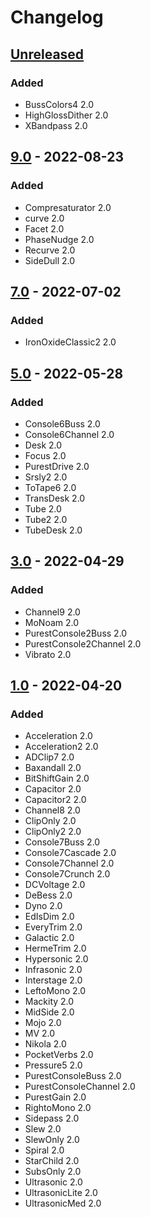 # Changelog

## [Unreleased]
### Added
- BussColors4 2.0
- HighGlossDither 2.0
- XBandpass 2.0

## [9.0] - 2022-08-23
### Added
- Compresaturator 2.0
- curve 2.0
- Facet 2.0
- PhaseNudge 2.0
- Recurve 2.0
- SideDull 2.0

## [7.0] - 2022-07-02
### Added
- IronOxideClassic2 2.0

## [5.0] - 2022-05-28
### Added
- Console6Buss 2.0
- Console6Channel 2.0
- Desk 2.0
- Focus 2.0
- PurestDrive 2.0
- Srsly2 2.0
- ToTape6 2.0
- TransDesk 2.0
- Tube 2.0
- Tube2 2.0
- TubeDesk 2.0

## [3.0] - 2022-04-29
### Added
- Channel9 2.0
- MoNoam 2.0
- PurestConsole2Buss 2.0
- PurestConsole2Channel 2.0
- Vibrato 2.0

## [1.0] - 2022-04-20
### Added
- Acceleration 2.0
- Acceleration2 2.0
- ADClip7 2.0
- Baxandall 2.0
- BitShiftGain 2.0
- Capacitor 2.0
- Capacitor2 2.0
- Channel8 2.0
- ClipOnly 2.0
- ClipOnly2 2.0
- Console7Buss 2.0
- Console7Cascade 2.0
- Console7Channel 2.0
- Console7Crunch 2.0
- DCVoltage 2.0
- DeBess 2.0
- Dyno 2.0
- EdIsDim 2.0
- EveryTrim 2.0
- Galactic 2.0
- HermeTrim 2.0
- Hypersonic 2.0
- Infrasonic 2.0
- Interstage 2.0
- LeftoMono 2.0
- Mackity 2.0
- MidSide 2.0
- Mojo 2.0
- MV 2.0
- Nikola 2.0
- PocketVerbs 2.0
- Pressure5 2.0
- PurestConsoleBuss 2.0
- PurestConsoleChannel 2.0
- PurestGain 2.0
- RightoMono 2.0
- Sidepass 2.0
- Slew 2.0
- SlewOnly 2.0
- Spiral 2.0
- StarChild 2.0
- SubsOnly 2.0
- Ultrasonic 2.0
- UltrasonicLite 2.0
- UltrasonicMed 2.0

[Unreleased]: https://github.com/hannesbraun/airwindows-lv2/compare/v9.0...dev
[9.0]: https://github.com/hannesbraun/airwindows-lv2/compare/v7.0...v9.0
[7.0]: https://github.com/hannesbraun/airwindows-lv2/compare/v5.0...v7.0
[5.0]: https://github.com/hannesbraun/airwindows-lv2/compare/v3.0...v5.0
[3.0]: https://github.com/hannesbraun/airwindows-lv2/compare/v1.0...v3.0
[1.0]: https://github.com/hannesbraun/airwindows-lv2/releases/tag/v1.0
